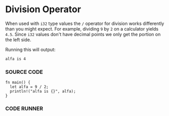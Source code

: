 # Division Operator

When used with `i32` type values the `/`
operator for division works differently
than you might expect. For example,
dividing `9` by `2` on a calculator
yields `4.5`. Since `i32` values don't
have decimal points we only get the
portion on the left side.

Running this will output:

```txt
alfa is 4
```

### SOURCE CODE

```rust, noplayground, EXAMPLE1
fn main() {
  let alfa = 9 / 2;
  println!("alfa is {}", alfa);
}
```

### CODE RUNNER

```rust, editable, CODE1

```
